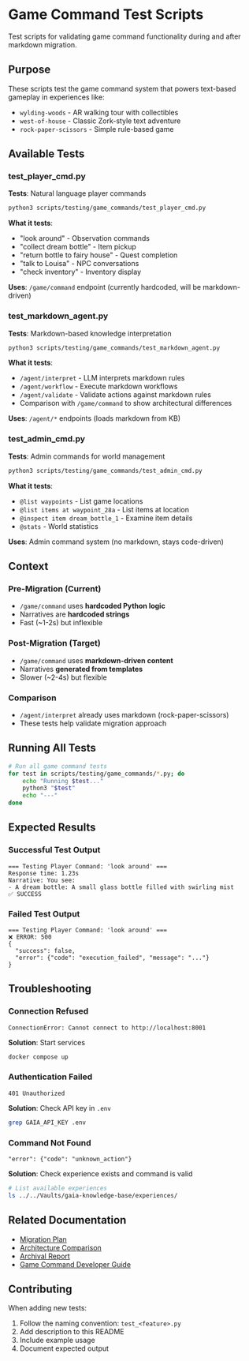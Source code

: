 # Game Command Test Scripts

Test scripts for validating game command functionality during and after markdown migration.

## Purpose

These scripts test the game command system that powers text-based gameplay in experiences like:
- `wylding-woods` - AR walking tour with collectibles
- `west-of-house` - Classic Zork-style text adventure
- `rock-paper-scissors` - Simple rule-based game

## Available Tests

### test_player_cmd.py
**Tests**: Natural language player commands

```bash
python3 scripts/testing/game_commands/test_player_cmd.py
```

**What it tests**:
- "look around" - Observation commands
- "collect dream bottle" - Item pickup
- "return bottle to fairy house" - Quest completion
- "talk to Louisa" - NPC conversations
- "check inventory" - Inventory display

**Uses**: `/game/command` endpoint (currently hardcoded, will be markdown-driven)

### test_markdown_agent.py
**Tests**: Markdown-based knowledge interpretation

```bash
python3 scripts/testing/game_commands/test_markdown_agent.py
```

**What it tests**:
- `/agent/interpret` - LLM interprets markdown rules
- `/agent/workflow` - Execute markdown workflows
- `/agent/validate` - Validate actions against markdown rules
- Comparison with `/game/command` to show architectural differences

**Uses**: `/agent/*` endpoints (loads markdown from KB)

### test_admin_cmd.py
**Tests**: Admin commands for world management

```bash
python3 scripts/testing/game_commands/test_admin_cmd.py
```

**What it tests**:
- `@list waypoints` - List game locations
- `@list items at waypoint_28a` - List items at location
- `@inspect item dream_bottle_1` - Examine item details
- `@stats` - World statistics

**Uses**: Admin command system (no markdown, stays code-driven)

## Context

### Pre-Migration (Current)
- `/game/command` uses **hardcoded Python logic**
- Narratives are **hardcoded strings**
- Fast (~1-2s) but inflexible

### Post-Migration (Target)
- `/game/command` uses **markdown-driven content**
- Narratives **generated from templates**
- Slower (~2-4s) but flexible

### Comparison
- `/agent/interpret` already uses markdown (rock-paper-scissors)
- These tests help validate migration approach

## Running All Tests

```bash
# Run all game command tests
for test in scripts/testing/game_commands/*.py; do
    echo "Running $test..."
    python3 "$test"
    echo "---"
done
```

## Expected Results

### Successful Test Output
```
=== Testing Player Command: 'look around' ===
Response time: 1.23s
Narrative: You see:
- A dream bottle: A small glass bottle filled with swirling mist
✅ SUCCESS
```

### Failed Test Output
```
=== Testing Player Command: 'look around' ===
❌ ERROR: 500
{
  "success": false,
  "error": {"code": "execution_failed", "message": "..."}
}
```

## Troubleshooting

### Connection Refused
```
ConnectionError: Cannot connect to http://localhost:8001
```

**Solution**: Start services
```bash
docker compose up
```

### Authentication Failed
```
401 Unauthorized
```

**Solution**: Check API key in `.env`
```bash
grep GAIA_API_KEY .env
```

### Command Not Found
```
"error": {"code": "unknown_action"}
```

**Solution**: Check experience exists and command is valid
```bash
# List available experiences
ls ../../Vaults/gaia-knowledge-base/experiences/
```

## Related Documentation

- [Migration Plan](../../../docs/features/dynamic-experiences/phase-1-mvp/028-game-command-markdown-migration.md)
- [Architecture Comparison](../../../docs/features/dynamic-experiences/phase-1-mvp/029-game-command-architecture-comparison.md)
- [Archival Report](../../../docs/features/dynamic-experiences/phase-1-mvp/030-game-command-archival-report.md)
- [Game Command Developer Guide](../../../docs/features/dynamic-experiences/phase-1-mvp/009-game-command-developer-guide.md)

## Contributing

When adding new tests:
1. Follow the naming convention: `test_<feature>.py`
2. Add description to this README
3. Include example usage
4. Document expected output
